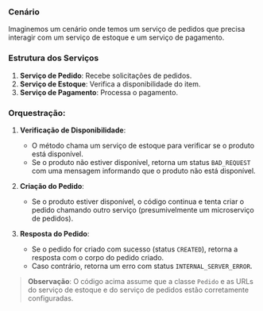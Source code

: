 ### Cenário

Imaginemos um cenário onde temos um serviço de pedidos que precisa interagir com um serviço de estoque e um serviço de pagamento.

### Estrutura dos Serviços

1. **Serviço de Pedido**: Recebe solicitações de pedidos.
2. **Serviço de Estoque**: Verifica a disponibilidade do item.
3. **Serviço de Pagamento**: Processa o pagamento.

### Orquestração:

1. **Verificação de Disponibilidade**: 
   - O método chama um serviço de estoque para verificar se o produto está disponível.
   - Se o produto não estiver disponível, retorna um status `BAD_REQUEST` com uma mensagem informando que o produto não está disponível.

2. **Criação do Pedido**: 
   - Se o produto estiver disponível, o código continua e tenta criar o pedido chamando outro serviço (presumivelmente um microserviço de pedidos).

3. **Resposta do Pedido**: 
   - Se o pedido for criado com sucesso (status `CREATED`), retorna a resposta com o corpo do pedido criado.
   - Caso contrário, retorna um erro com status `INTERNAL_SERVER_ERROR`.

> **Observação**: O código acima assume que a classe `Pedido` e as URLs do serviço de estoque e do serviço de pedidos estão corretamente configuradas.
